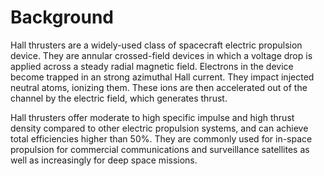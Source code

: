 # Background

Hall thrusters are a widely-used class of spacecraft electric propulsion device. They are annular crossed-field devices in which a voltage drop is applied across a steady radial magnetic field. Electrons in the device become trapped in an strong azimuthal Hall current. They impact injected neutral atoms, ionizing them. These ions are then accelerated out of the channel by the electric field, which generates thrust.

Hall thrusters offer moderate to high specific impulse and high thrust density compared to other electric propulsion systems, and can achieve total efficiencies higher than 50%. They are commonly used for in-space propulsion for commercial communications and surveillance satellites as well as increasingly for deep space missions.